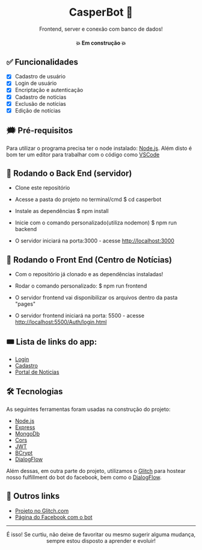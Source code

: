 <h1 align="center">CasperBot 🦾</h1>
<p align="center">Frontend, server e conexão com banco de dados!</p>

<h4 align="center"> 
 💥 Em construção 💥
</h4>

## ✅ Funcionalidades

- [x] Cadastro de usuário
- [x] Login de usuário
- [x] Encriptação e autenticação
- [x] Cadastro de notícias
- [x] Exclusão de notícias
- [x] Edição de notícias

## 🗯 Pré-requisitos

Para utilizar o programa precisa ter o node instalado:
[Node.js](https://nodejs.org/en/). 
Além disto é bom ter um editor para trabalhar com o código como [VSCode](https://code.visualstudio.com/)

## 🎲 Rodando o Back End (servidor)

- Clone este repositório

- Acesse a pasta do projeto no terminal/cmd
$ cd casperbot

- Instale as dependências
$ npm install

- Inicie com o comando personalizado(utiliza nodemon)
$ npm run backend

- O servidor iniciará na porta:3000 - acesse <http://localhost:3000>

## 🔅 Rodando o Front End (Centro de Notícias)

- Com o repositório já clonado e as dependências instaladas!

- Rodar o comando personalizado:
$ npm run frontend

- O servidor frontend vai disponibilizar os arquivos dentro da pasta "pages"

- O servidor frontend iniciará na porta: 5500 - acesse <http://localhost:5500/Auth/login.html>

## 🎟 Lista de links do app: 

- [Login](http://localhost:5500/Auth/login.html)
- [Cadastro](http://localhost:5500/Auth/register.html)
- [Portal de Noticias](http://localhost:5500/News/news.html)

## 🛠 Tecnologias

As seguintes ferramentas foram usadas na construção do projeto:

- [Node.js](https://nodejs.org/en/)
- [Express](https://expressjs.com/pt-br/)
- [MongoDb](https://www.mongodb.com/cloud/atlas)
- [Cors](https://www.npmjs.com/package/cors)
- [JWT](https://jwt.io)
- [BCrypt](https://www.npmjs.com/package/bcryptjs)
- [DialogFlow](https://dialogflow.cloud.google.com)

Além dessas, em outra parte do projeto, utilizamos o [Glitch](glitch.com) para hostear nosso fulfillment do bot do facebook, bem como o [DialogFlow](https://dialogflow.cloud.google.com). 

## 🧵 Outros links

- [Projeto no Glitch.com](https://ripe-merciful-secretary.glitch.me)
- [Página do Facebook com o bot](https://www.facebook.com/Tempo-Bot-109100991615157/)

---
<p align="center">É isso! Se curtiu, não deixe de favoritar ou mesmo sugerir alguma mudança, sempre estou disposto a aprender e evoluir!</p>
